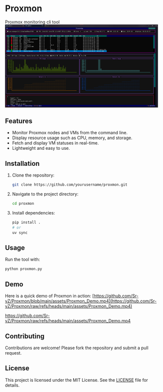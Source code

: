 # Proxmon
Proxmox monitoring cli tool
![Proxmon](assets/image.png)

## Features

- Monitor Proxmox nodes and VMs from the command line.
- Display resource usage such as CPU, memory, and storage.
- Fetch and display VM statuses in real-time.
- Lightweight and easy to use.

## Installation

1. Clone the repository:
    ```bash
    git clone https://github.com/yourusername/proxmon.git
    ```
2. Navigate to the project directory:
    ```bash
    cd proxmon
    ```
3. Install dependencies:
    ```bash
    pip install .
    # or
    uv sync
    ```

## Usage

Run the tool with:
```bash
python proxmon.py
```
## Demo

Here is a quick demo of Proxmon in action:
[https://github.com/Sr-vZ/Proxmon/blob/main/assets/Proxmon_Demo.mp4](https://github.com/Sr-vZ/Proxmon/raw/refs/heads/main/assets/Proxmon_Demo.mp4)

https://github.com/Sr-vZ/Proxmon/raw/refs/heads/main/assets/Proxmon_Demo.mp4

## Contributing

Contributions are welcome! Please fork the repository and submit a pull request.

## License

This project is licensed under the MIT License. See the [LICENSE](LICENSE) file for details.
